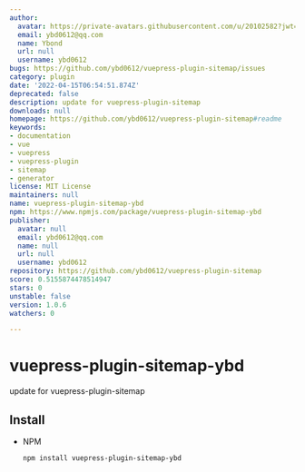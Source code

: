 ```yaml
---
author:
  avatar: https://private-avatars.githubusercontent.com/u/20102582?jwt=eyJhbGciOiJIUzI1NiIsInR5cCI6IkpXVCJ9.eyJpc3MiOiJnaXRodWIuY29tIiwiYXVkIjoicmF3LmdpdGh1YnVzZXJjb250ZW50LmNvbSIsImtleSI6ImtleTEiLCJleHAiOjE3MzQ2NzE5NDAsIm5iZiI6MTczNDY3MDc0MCwicGF0aCI6Ii91LzIwMTAyNTgyIn0.6hCLaMqn8qo5wzeMn9LQGabB8RleePIALrHYk9krQhk&v=4
  email: ybd0612@qq.com
  name: Ybond
  url: null
  username: ybd0612
bugs: https://github.com/ybd0612/vuepress-plugin-sitemap/issues
category: plugin
date: '2022-04-15T06:54:51.874Z'
deprecated: false
description: update for vuepress-plugin-sitemap
downloads: null
homepage: https://github.com/ybd0612/vuepress-plugin-sitemap#readme
keywords:
- documentation
- vue
- vuepress
- vuepress-plugin
- sitemap
- generator
license: MIT License
maintainers: null
name: vuepress-plugin-sitemap-ybd
npm: https://www.npmjs.com/package/vuepress-plugin-sitemap-ybd
publisher:
  avatar: null
  email: ybd0612@qq.com
  name: null
  url: null
  username: ybd0612
repository: https://github.com/ybd0612/vuepress-plugin-sitemap
score: 0.5155874478514947
stars: 0
unstable: false
version: 1.0.6
watchers: 0

---
```


# vuepress-plugin-sitemap-ybd

update for vuepress-plugin-sitemap

## Install

* NPM

  ```sh
  npm install vuepress-plugin-sitemap-ybd
  ```

